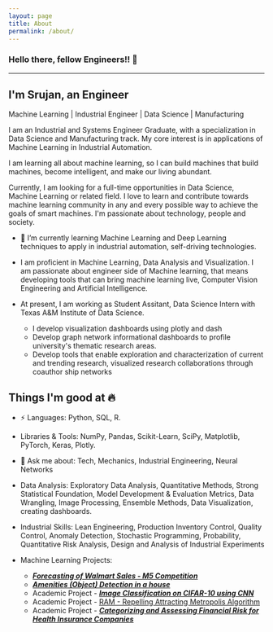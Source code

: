 ```yaml
---
layout: page
title: About
permalink: /about/
---
```



### Hello there, fellow Engineers!! 👋
-----------------------------------------------------------------------
I'm Srujan, an Engineer
---

Machine Learning | Industrial Engineer | Data Science | Manufacturing


I am an Industrial and Systems Engineer Graduate, with a specialization in Data Science and Manufacturing track. My core interest is in applications of Machine Learning in Industrial Automation.

I am learning all about machine learning, so I can build machines that build machines, become intelligent, and make our living abundant.

Currently, I am looking for a full-time opportunities in Data Science, Machine Learning or related field. I love to learn and contribute towards machine learning community in any and every possible way to achieve the goals of smart machines. I'm passionate about technology, people and society.

- 🌱 I’m currently learning Machine Learning and Deep Learning techniques to apply in industrial automation, self-driving technologies.

- I am proficient in Machine Learning, Data Analysis and Visualization. I am passionate about engineer side of Machine learning, that means developing tools that can bring machine learning live, Computer Vision Engineering and Artificial Intelligence.

- At present, I am working as Student Assitant, Data Science Intern with Texas A&M Institute of Data Science.
  - I develop visualization dashboards using plotly and dash
  - Develop graph network informational dashboards to profile university's thematic research areas.
  - Develop tools that enable exploration and characterization of current and trending research, visualized research collaborations through coauthor ship networks


Things I'm good at 🔥
-----------------------------------------------------------------------
- ⚡ Languages: Python, SQL, R.

- Libraries & Tools: NumPy, Pandas, Scikit-Learn, SciPy, Matplotlib, PyTorch, Keras, Plotly.

- 💬 Ask me about: Tech, Mechanics, Industrial Engineering, Neural Networks

- Data Analysis: Exploratory Data Analysis, Quantitative Methods, Strong Statistical Foundation, Model Development & Evaluation Metrics, Data Wrangling, Image Processing, Ensemble Methods, Data Visualization, creating dashboards.

- Industrial Skills: Lean Engineering, Production Inventory Control, Quality Control, Anomaly Detection, Stochastic Programming, Probability, Quantitative Risk Analysis, Design and Analysis of Industrial Experiments 

- Machine Learning Projects:
  - [***Forecasting of Walmart Sales - M5 Competition***](https://srujanreddyj.github.io/portfolio/2020/09/25/M5_1.html)
  - [***Amenities (Object) Detection in a house***](https://github.com/srujanreddyj/amenity-object-detection)
  - Academic Project - [***Image Classification on CIFAR-10 using CNN***](https://github.com/srujanreddyj/ENGINEERING_DATA_ANALYSIS-ISEN-613---ACADEMIC_PROJECT)
  - Academic Project - [RAM - Repelling Attracting Metropolis Algorithm](https://github.com/srujanreddyj/STAT-654-Term-Project)
  - Academic Project - [***Categorizing and Assessing Financial Risk for Health Insurance Companies***](https://drive.google.com/file/d/1Bq1y1wpQmBldJrNZf1nOw4X72YXfZmuK/view?usp=sharing)


